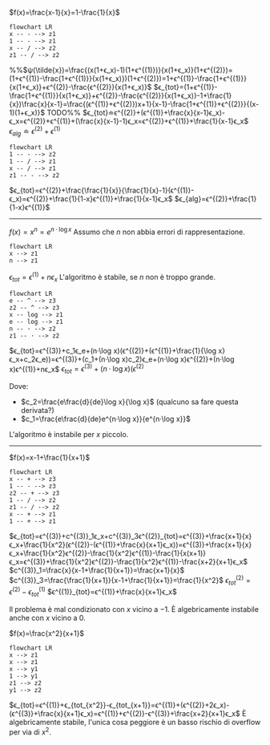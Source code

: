 $f(x)=\frac{x-1}{x}=1-\frac{1}{x}$

```mermaid
flowchart LR
x -- - --> z1
1 -- - --> z1
x -- / --> z2
z1 -- / --> z2
```

%%$ψ(\tilde{x})=\frac{(x(1+ϵ_x)-1)(1+ϵ^{(1)})}{x(1+ϵ_x)}(1+ϵ^{(2)})=(1+ϵ^{(1)}-\frac{1+ϵ^{(1)}}{x(1+ϵ_x)})(1+ϵ^{(2)})=1+ϵ^{(1)}-\frac{1+ϵ^{(1)}}{x(1+ϵ_x)}+ϵ^{(2)}-\frac{ϵ^{(2)}}{x(1+ϵ_x)}$
$ϵ_{tot}=(1+ϵ^{(1)}-\frac{1+ϵ^{(1)}}{x(1+ϵ_x)}+ϵ^{(2)}-\frac{ϵ^{(2)}}{x(1+ϵ_x)}-1+\frac{1}{x})\frac{x}{x-1}=\frac{(ϵ^{(1)}+ϵ^{(2)})x+1}{x-1}-\frac{1+ϵ^{(1)}+ϵ^{(2)}}{(x-1)(1+ϵ_x)}$
TODO%%
$ϵ_{tot}≐ϵ^{(2)}+(ϵ^{(1)}+\frac{x}{x-1}ϵ_x)-ϵ_x=ϵ^{(2)}+ϵ^{(1)}+(\frac{x}{x-1}-1)ϵ_x=ϵ^{(2)}+ϵ^{(1)}+\frac{1}{x-1}ϵ_x$
$ϵ_{alg}≐ϵ^{(2)}+ϵ^{(1)}$


```mermaid
flowchart LR
1 -- - --> z2
1 -- / --> z1
x -- / --> z1
z1 -- - --> z2
```
$ϵ_{tot}=ϵ^{(2)}+\frac{\frac{1}{x}}{\frac{1}{x}-1}(ϵ^{(1)}-ϵ_x)=ϵ^{(2)}+\frac{1}{1-x}ϵ^{(1)}+\frac{1}{x-1}ϵ_x$
$ϵ_{alg}=ϵ^{(2)}+\frac{1}{1-x}ϵ^{(1)}$

---
$f(x)=x^n=e^{n·\log x}$
Assumo che $n$ non abbia errori di rappresentazione.
```mermaid
flowchart LR
x --> z1
n --> z1
```
$ϵ_{tot}=ϵ^{(1)}+nϵ_x$
L'algoritmo è stabile, se $n$ non è troppo grande.

```mermaid
flowchart LR
e -- ^ --> z3
z2 -- ^ --> z3
x -- log --> z1
e -- log --> z1
n -- · --> z2
z1 -- · --> z2
```
$ϵ_{tot}=ϵ^{(3)}+c_1ϵ_e+(n·\log x)(ϵ^{(2)}+(ϵ^{(1)}+\frac{1}{\log x}ϵ_x+c_2ϵ_e))=ϵ^{(3)}+(c_1+(n·\log x)c_2)ϵ_e+(n·\log x)ϵ^{(2)}+(n·\log x)ϵ^{(1)}+nϵ_x$
$ϵ_{tot}=ϵ^{(3)}+(n·\log x)(ϵ^{(2)}$


Dove:
- $c_2=\frac{e\frac{d}{de}\log x}{\log x}$ (qualcuno sa fare questa derivata?)
- $c_1=\frac{e\frac{d}{de}e^{n·\log x}}{e^{n·\log x}}$

L'algoritmo è instabile per $x$ piccolo.

---

$f(x)=x-1+\frac{1}{x+1}$
```mermaid
flowchart LR
x -- + --> z3
1 -- - --> z3
z2 -- + --> z3
1 -- / --> z2
z1 -- / --> z2
x -- + --> z1
1 -- + --> z1
```
$ϵ_{tot}=ϵ^{(3)}+c^{(3)}_1ϵ_x+c^{(3)}_3ϵ^{(2)}_{tot}=ϵ^{(3)}+\frac{x+1}{x}ϵ_x+\frac{1}{x^2}(ϵ^{(2)}-(ϵ^{(1)}+\frac{x}{x+1}ϵ_x))=ϵ^{(3)}+\frac{x+1}{x}ϵ_x+\frac{1}{x^2}ϵ^{(2)}-\frac{1}{x^2}ϵ^{(1)}-\frac{1}{x(x+1)}ϵ_x=ϵ^{(3)}+\frac{1}{x^2}ϵ^{(2)}-\frac{1}{x^2}ϵ^{(1)}-\frac{x+2}{x+1}ϵ_x$
$c^{(3)}_1=\frac{x}{x-1+\frac{1}{x+1}}=\frac{x+1}{x}$
$c^{(3)}_3=\frac{\frac{1}{x+1}}{x-1+\frac{1}{x+1}}=\frac{1}{x^2}$
$ϵ^{(2)}_{tot}=ϵ^{(2)}-ϵ^{(1)}_{tot}$
$ϵ^{(1)}_{tot}=ϵ^{(1)}+\frac{x}{x+1}ϵ_x$

Il problema è mal condizionato con $x$ vicino a $-1$.
È algebricamente instabile anche con $x$ vicino a $0$.

$f(x)=\frac{x^2}{x+1}$

```mermaid
flowchart LR
x --> z1
x --> z1
x --> y1
1 --> y1
z1 --> z2
y1 --> z2
```
$ϵ_{tot}=ϵ^{(1)}+ϵ_{tot_{x^2}}-ϵ_{tot_{x+1}}=ϵ^{(1)}+(ϵ^{(2)}+2ϵ_x)-(ϵ^{(3)}+\frac{x}{x+1}ϵ_x)=ϵ^{(1)}+ϵ^{(2)}-ϵ^{(3)}+\frac{x+2}{x+1}ϵ_x$
È algebricamente stabile, l'unica cosa peggiore è un basso rischio di overflow per via di $x^2$.
